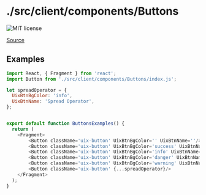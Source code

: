 # ./src/client/components/Buttons

![MIT license](https://badgen.now.sh/badge/license/MIT)

[Source](https://github.com/xizon/uix-kit-react/tree/master/src/client/components/Buttons)


## Examples

```js
import React, { Fragment } from 'react';
import Button from './src/client/components/Buttons/index.js';

let spreadOperator = {
  UixBtnBgColor: 'info',
  UixBtnName: 'Spread Operator',
};


export default function ButtonsExamples() {
  return (
    <Fragment>
		<Button className='uix-button' UixBtnBgColor='' UixBtnName=''/>
		<Button className='uix-button' UixBtnBgColor='success' UixBtnName='success'/>
		<Button className='uix-button' UixBtnBgColor='info' UixBtnName='info'/>
		<Button className='uix-button' UixBtnBgColor='danger' UixBtnName='danger'/>
		<Button className='uix-button' UixBtnBgColor='warning' UixBtnName='warning'/>
		<Button className='uix-button' {...spreadOperator}/>
    </Fragment>
  );
}

```
